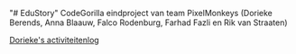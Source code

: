 "# EduStory" 
CodeGorilla eindproject van team PixelMonkeys (Dorieke Berends, Anna Blaauw,  Falco Rodenburg, Farhad Fazli en Rik van Straaten)

<a href="DORIEKE.md">Dorieke's activiteitenlog</a>